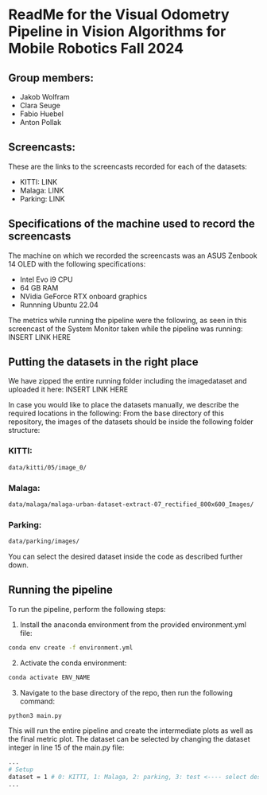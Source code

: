 # ReadMe for the Visual Odometry Pipeline in Vision Algorithms for Mobile Robotics Fall 2024

## Group members:
- Jakob Wolfram
- Clara Seuge
- Fabio Huebel
- Anton Pollak

## Screencasts:
These are the links to the screencasts recorded for each of the datasets:

- KITTI: LINK
- Malaga: LINK
- Parking: LINK

## Specifications of the machine used to record the screencasts
The machine on which we recorded the screencasts was an ASUS Zenbook 14 OLED with the following specifications:
- Intel Evo i9 CPU
- 64 GB RAM
- NVidia GeForce RTX onboard graphics
- Runnning Ubuntu 22.04

The metrics while running the pipeline were the following, as seen in this screencast of the System Monitor taken while the pipeline was running:
INSERT LINK HERE


## Putting the datasets in the right place
We have zipped the entire running folder including the imagedataset and uploaded it here:
INSERT LINK HERE


In case you would like to place the datasets manually, we describe the required locations in the following:
From the base directory of this repository, the images of the datasets should be inside the following folder structure:

### KITTI:
```bash
data/kitti/05/image_0/
```
### Malaga:
```bash
data/malaga/malaga-urban-dataset-extract-07_rectified_800x600_Images/
```
### Parking:
```bash
data/parking/images/
```

You can select the desired dataset inside the code as described further down.

## Running the pipeline
To run the pipeline, perform the following steps:
1. Install the anaconda environment from the provided environment.yml file:

```bash
conda env create -f environment.yml
```

2. Activate the conda environment:
```bash
conda activate ENV_NAME
```

3. Navigate to the base directory of the repo, then run the following command:
```bash
python3 main.py
```

This will run the entire pipeline and create the intermediate plots as well as the final metric plot.
The dataset can be selected by changing the dataset integer in line 15 of the main.py file:
```bash
...
# Setup
dataset = 1 # 0: KITTI, 1: Malaga, 2: parking, 3: test <---- select desired dataset here
...
```